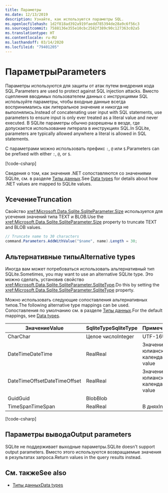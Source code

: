 ```yaml
---
title: Параметры
ms.date: 12/13/2019
description: Узнайте, как используются параметры SQL.
ms.openlocfilehash: 1d2f818ad392a919faedd785394de28a9c6f56c3
ms.sourcegitcommit: 7588136e355e10cbc2582f389c90c127363c02a5
ms.translationtype: HT
ms.contentlocale: ru-RU
ms.lasthandoff: 03/14/2020
ms.locfileid: "79401205"
---
```

# <a name="parameters"></a><span data-ttu-id="44891-103">Параметры</span><span class="sxs-lookup"><span data-stu-id="44891-103">Parameters</span></span>

<span data-ttu-id="44891-104">Параметры используются для защиты от атак путем внедрения кода SQL.</span><span class="sxs-lookup"><span data-stu-id="44891-104">Parameters are used to protect against SQL injection attacks.</span></span> <span data-ttu-id="44891-105">Вместо сцепления вводимых пользователем данных с инструкциями SQL используйте параметры, чтобы входные данные всегда воспринимались как литеральное значение и никогда не выполнялись.</span><span class="sxs-lookup"><span data-stu-id="44891-105">Instead of concatenating user input with SQL statements, use parameters to ensure input is only ever treated as a literal value and never executed.</span></span> <span data-ttu-id="44891-106">В SQLite параметры обычно разрешены в везде, где допускается использование литерала в инструкциях SQL.</span><span class="sxs-lookup"><span data-stu-id="44891-106">In SQLite, parameters are typically allowed anywhere a literal is allowed in SQL statements.</span></span>

<span data-ttu-id="44891-107">С параметрами можно использовать префикс `:`, `@` или `$`.</span><span class="sxs-lookup"><span data-stu-id="44891-107">Parameters can be prefixed with either `:`, `@`, or `$`.</span></span>

[!code-csharp[](../../../../samples/snippets/standard/data/sqlite/HelloWorldSample/Program.cs?name=snippet_Parameter)]

<span data-ttu-id="44891-108">Сведения о том, как значения .NET сопоставляются со значениями SQLite, см. в разделе [Типы данных](types.md).</span><span class="sxs-lookup"><span data-stu-id="44891-108">See [Data types](types.md) for details about how .NET values are mapped to SQLite values.</span></span>

## <a name="truncation"></a><span data-ttu-id="44891-109">Усечение</span><span class="sxs-lookup"><span data-stu-id="44891-109">Truncation</span></span>

<span data-ttu-id="44891-110">Свойство <xref:Microsoft.Data.Sqlite.SqliteParameter.Size> используется для усечения значений типа TEXT и BLOB.</span><span class="sxs-lookup"><span data-stu-id="44891-110">Use the <xref:Microsoft.Data.Sqlite.SqliteParameter.Size> property to truncate TEXT and BLOB values.</span></span>

```csharp
// Truncate name to 30 characters
command.Parameters.AddWithValue("$name", name).Length = 30;
```

## <a name="alternative-types"></a><span data-ttu-id="44891-111">Альтернативные типы</span><span class="sxs-lookup"><span data-stu-id="44891-111">Alternative types</span></span>

<span data-ttu-id="44891-112">Иногда вам может потребоваться использовать альтернативный тип SQLite.</span><span class="sxs-lookup"><span data-stu-id="44891-112">Sometimes, you may want to use an alternative SQLite type.</span></span> <span data-ttu-id="44891-113">Это можно сделать, установив свойство <xref:Microsoft.Data.Sqlite.SqliteParameter.SqliteType>.</span><span class="sxs-lookup"><span data-stu-id="44891-113">Do this by setting the <xref:Microsoft.Data.Sqlite.SqliteParameter.SqliteType> property.</span></span>

<span data-ttu-id="44891-114">Можно использовать следующие сопоставления альтернативных типов.</span><span class="sxs-lookup"><span data-stu-id="44891-114">The following alternative type mappings can be used.</span></span> <span data-ttu-id="44891-115">Сопоставления по умолчанию см. в разделе [Типы данных](types.md).</span><span class="sxs-lookup"><span data-stu-id="44891-115">For the default mappings, see [Data types](types.md).</span></span>

| <span data-ttu-id="44891-116">Значение</span><span class="sxs-lookup"><span data-stu-id="44891-116">Value</span></span>          | <span data-ttu-id="44891-117">SqliteType</span><span class="sxs-lookup"><span data-stu-id="44891-117">SqliteType</span></span> | <span data-ttu-id="44891-118">Примечания</span><span class="sxs-lookup"><span data-stu-id="44891-118">Remarks</span></span>          |
| -------------- | ---------- | ---------------- |
| <span data-ttu-id="44891-119">Char</span><span class="sxs-lookup"><span data-stu-id="44891-119">Char</span></span>           | <span data-ttu-id="44891-120">Целое число</span><span class="sxs-lookup"><span data-stu-id="44891-120">Integer</span></span>    | <span data-ttu-id="44891-121">UTF-16</span><span class="sxs-lookup"><span data-stu-id="44891-121">UTF-16</span></span>           |
| <span data-ttu-id="44891-122">DateTime</span><span class="sxs-lookup"><span data-stu-id="44891-122">DateTime</span></span>       | <span data-ttu-id="44891-123">Real</span><span class="sxs-lookup"><span data-stu-id="44891-123">Real</span></span>       | <span data-ttu-id="44891-124">Значение дня по юлианскому календарю</span><span class="sxs-lookup"><span data-stu-id="44891-124">Julian day value</span></span> |
| <span data-ttu-id="44891-125">DateTimeOffset</span><span class="sxs-lookup"><span data-stu-id="44891-125">DateTimeOffset</span></span> | <span data-ttu-id="44891-126">Real</span><span class="sxs-lookup"><span data-stu-id="44891-126">Real</span></span>       | <span data-ttu-id="44891-127">Значение дня по юлианскому календарю</span><span class="sxs-lookup"><span data-stu-id="44891-127">Julian day value</span></span> |
| <span data-ttu-id="44891-128">Guid</span><span class="sxs-lookup"><span data-stu-id="44891-128">Guid</span></span>           | <span data-ttu-id="44891-129">Blob</span><span class="sxs-lookup"><span data-stu-id="44891-129">Blob</span></span>       |                  |
| <span data-ttu-id="44891-130">TimeSpan</span><span class="sxs-lookup"><span data-stu-id="44891-130">TimeSpan</span></span>       | <span data-ttu-id="44891-131">Real</span><span class="sxs-lookup"><span data-stu-id="44891-131">Real</span></span>       | <span data-ttu-id="44891-132">В днях</span><span class="sxs-lookup"><span data-stu-id="44891-132">In days</span></span>          |

[!code-csharp[](../../../../samples/snippets/standard/data/sqlite/DateAndTimeSample/Program.cs?name=snippet_SqliteType)]

## <a name="output-parameters"></a><span data-ttu-id="44891-133">Параметры вывода</span><span class="sxs-lookup"><span data-stu-id="44891-133">Output parameters</span></span>

<span data-ttu-id="44891-134">SQLite не поддерживает выходные параметры.</span><span class="sxs-lookup"><span data-stu-id="44891-134">SQLite doesn't support output parameters.</span></span> <span data-ttu-id="44891-135">Вместо этого используются возвращаемые значения в результатах запроса.</span><span class="sxs-lookup"><span data-stu-id="44891-135">Return values in the query results instead.</span></span>

## <a name="see-also"></a><span data-ttu-id="44891-136">См. также</span><span class="sxs-lookup"><span data-stu-id="44891-136">See also</span></span>

* [<span data-ttu-id="44891-137">Типы данных</span><span class="sxs-lookup"><span data-stu-id="44891-137">Data types</span></span>](types.md)
